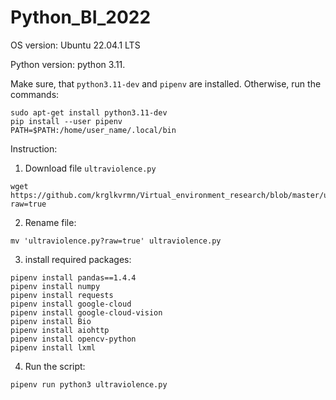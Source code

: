 # Python_BI_2022

OS version: Ubuntu 22.04.1 LTS

Python version: python 3.11. 

Make sure, that `python3.11-dev` and `pipenv` are installed. Otherwise, run the commands:
```
sudo apt-get install python3.11-dev
pip install --user pipenv
PATH=$PATH:/home/user_name/.local/bin
```
Instruction:

1. Download file `ultraviolence.py`

```
wget https://github.com/krglkvrmn/Virtual_environment_research/blob/master/ultraviolence.py?raw=true
```

2. Rename file:

```
mv 'ultraviolence.py?raw=true' ultraviolence.py
```

3. install required packages:

```
pipenv install pandas==1.4.4
pipenv install numpy
pipenv install requests
pipenv install google-cloud
pipenv install google-cloud-vision
pipenv install Bio
pipenv install aiohttp
pipenv install opencv-python
pipenv install lxml
```

4. Run the script:
```
pipenv run python3 ultraviolence.py
```
